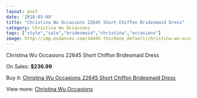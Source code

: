 ```yaml
---
layout: post
date: '2018-03-09'
title: "Christina Wu Occasions 22645 Short Chiffon Bridesmaid Dress"
category: Christina Wu Occasions
tags: ["style","sale","bridesmaid","christina","occasions"]
image: http://img.eudances.com/14445-thickbox_default/christina-wu-occasions-22645-short-chiffon-bridesmaid-dress.jpg
---
```

Christina Wu Occasions 22645 Short Chiffon Bridesmaid Dress

On Sales: **$236.99**
<a href="https://www.eudances.com/en/christina-wu-occasions/4330-christina-wu-occasions-22645-short-chiffon-bridesmaid-dress.html"><amp-img layout="responsive" width="600" height="600" src="//img.eudances.com/14445-thickbox_default/christina-wu-occasions-22645-short-chiffon-bridesmaid-dress.jpg" alt="Christina Wu Occasions 22645 Short Chiffon Bridesmaid Dress 0" /></a>
<a href="https://www.eudances.com/en/christina-wu-occasions/4330-christina-wu-occasions-22645-short-chiffon-bridesmaid-dress.html"><amp-img layout="responsive" width="600" height="600" src="//img.eudances.com/14448-thickbox_default/christina-wu-occasions-22645-short-chiffon-bridesmaid-dress.jpg" alt="Christina Wu Occasions 22645 Short Chiffon Bridesmaid Dress 1" /></a>
<a href="https://www.eudances.com/en/christina-wu-occasions/4330-christina-wu-occasions-22645-short-chiffon-bridesmaid-dress.html"><amp-img layout="responsive" width="600" height="600" src="//img.eudances.com/14447-thickbox_default/christina-wu-occasions-22645-short-chiffon-bridesmaid-dress.jpg" alt="Christina Wu Occasions 22645 Short Chiffon Bridesmaid Dress 2" /></a>
<a href="https://www.eudances.com/en/christina-wu-occasions/4330-christina-wu-occasions-22645-short-chiffon-bridesmaid-dress.html"><amp-img layout="responsive" width="600" height="600" src="//img.eudances.com/14446-thickbox_default/christina-wu-occasions-22645-short-chiffon-bridesmaid-dress.jpg" alt="Christina Wu Occasions 22645 Short Chiffon Bridesmaid Dress 3" /></a>

Buy it: [Christina Wu Occasions 22645 Short Chiffon Bridesmaid Dress](https://www.eudances.com/en/christina-wu-occasions/4330-christina-wu-occasions-22645-short-chiffon-bridesmaid-dress.html "Christina Wu Occasions 22645 Short Chiffon Bridesmaid Dress")

View more: [Christina Wu Occasions](https://www.eudances.com/en/59-christina-wu-occasions "Christina Wu Occasions")